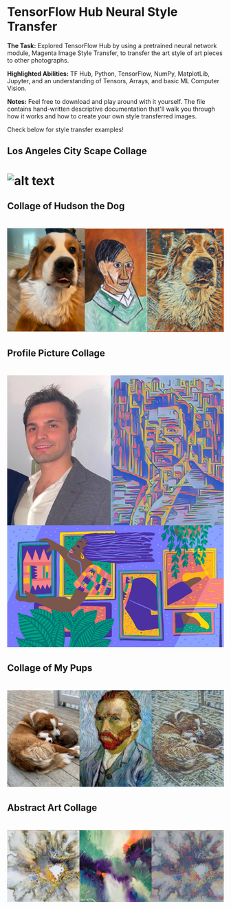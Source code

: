 # TensorFlow Hub Neural Style Transfer

**The Task:** Explored TensorFlow Hub by using a pretrained neural network module, Magenta Image Style Transfer, to transfer the art style of art pieces to other photographs. 

**Highlighted Abilities:** TF Hub, Python, TensorFlow, NumPy, MatplotLib, Jupyter, and an understanding of Tensors, Arrays, and basic ML Computer Vision.

**Notes:** Feel free to download and play around with it yourself. The file contains hand-written descriptive documentation that'll walk you through how it works and how to create your own style transferred images. 

Check below for style transfer examples!


## Los Angeles City Scape Collage
# ![alt text](https://github.com/asilich123/Resume_Projects/blob/main/TF%20HUB:FUN%20-%20ML%20Neural%20Style%20Transfer/Images/Collages/Los%20Angeles%20Collage.png?raw=true)
 
## Collage of Hudson the Dog
# ![alt text](https://github.com/asilich123/Resume_Projects/blob/main/TF%20HUB:FUN%20-%20ML%20Neural%20Style%20Transfer/Images/Collages/Hudson%20Collage.png?raw=true)

## Profile Picture Collage
# ![alt text](https://github.com/asilich123/Resume_Projects/blob/main/TF%20HUB:FUN%20-%20ML%20Neural%20Style%20Transfer/Images/Collages/Adrian%20Collage.png?raw=true)

## Collage of My Pups
# ![alt text](https://github.com/asilich123/Resume_Projects/blob/main/TF%20HUB:FUN%20-%20ML%20Neural%20Style%20Transfer/Images/Collages/Dogs%20Collage.png?raw=true)

## Abstract Art Collage
# ![alt text](https://github.com/asilich123/Resume_Projects/blob/main/TF%20HUB:FUN%20-%20ML%20Neural%20Style%20Transfer/Images/Collages/Abstract%20Collage.png?raw=true)